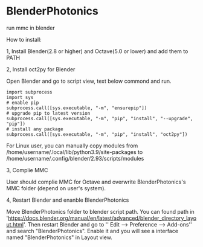 # BlenderPhotonics
run mmc in blender

How to install:

1, Install Blender(2.8 or higher) and Octave(5.0 or lower) and add them to PATH

2, Install oct2py for Blender
  
  Open Blender and go to script view, text below commond and run.
  ```
  import subprocess
  import sys
  # enable pip
  subprocess.call([sys.executable, "-m", "ensurepip"])
  # upgrade pip to latest version
  subprocess.call([sys.executable, "-m", "pip", "install", "--upgrade", "pip"])
  # install any package
  subprocess.call([sys.executable, "-m", "pip", "install", "oct2py"])
  ```
  For Linux user, you can manually copy modules from /home/username/.local/lib/python3.9/site-packages to /home/username/.config/blender/2.93/scripts/modules
  
3, Complie MMC

  User should complie MMC for Octave and overwrite BlenderPhotonics's MMC folder (depend on user's system).
 
4, Restart Blender and enanble BlenderPhotonics

  Move BlenderPhotonics folder to blender script path. You can found path in 'https://docs.blender.org/manual/en/latest/advanced/blender_directory_layout.html'. Then restart Blender and go to '' Edit --> Preference --> Add-ons'' and search "BlenderPhotonics". Enable it and you will see a interface named "BlenderPhotonics" in Layout view.
   

